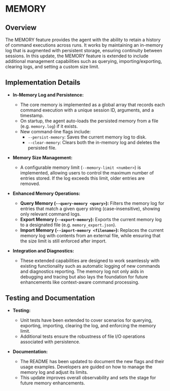 # MEMORY

## Overview
The MEMORY feature provides the agent with the ability to retain a history of command executions across runs. It works by maintaining an in-memory log that is augmented with persistent storage, ensuring continuity between sessions. In this update, the MEMORY feature is extended to include additional management capabilities such as querying, importing/exporting, clearing logs, and setting a custom size limit.

## Implementation Details
- **In-Memory Log and Persistence:**
  - The core memory is implemented as a global array that records each command execution with a unique session ID, arguments, and a timestamp.
  - On startup, the agent auto-loads the persisted memory from a file (e.g. `memory.log`) if it exists.
  - New command-line flags include:
    - `--persist-memory`: Saves the current memory log to disk.
    - `--clear-memory`: Clears both the in-memory log and deletes the persisted file.

- **Memory Size Management:**
  - A configurable memory limit (`--memory-limit <number>`) is implemented, allowing users to control the maximum number of entries stored. If the log exceeds this limit, older entries are removed.

- **Enhanced Memory Operations:**
  - **Query Memory (`--query-memory <query>`):** Filters the memory log for entries that match a given query string (case-insensitive), showing only relevant command logs.
  - **Export Memory (`--export-memory`):** Exports the current memory log to a designated file (e.g. `memory_export.json`).
  - **Import Memory (`--import-memory <filename>`):** Replaces the current memory log with contents from an external file, while ensuring that the size limit is still enforced after import.

- **Integration and Diagnostics:**
  - These extended capabilities are designed to work seamlessly with existing functionality such as automatic logging of new commands and diagnostics reporting. The memory log not only aids in debugging and tracing but also lays the foundation for future enhancements like context-aware command processing.

## Testing and Documentation
- **Testing:**
  - Unit tests have been extended to cover scenarios for querying, exporting, importing, clearing the log, and enforcing the memory limit.
  - Additional tests ensure the robustness of file I/O operations associated with persistence.

- **Documentation:**
  - The README has been updated to document the new flags and their usage examples. Developers are guided on how to manage the memory log and adjust its limits.
  - This update improves overall observability and sets the stage for future memory enhancements.
